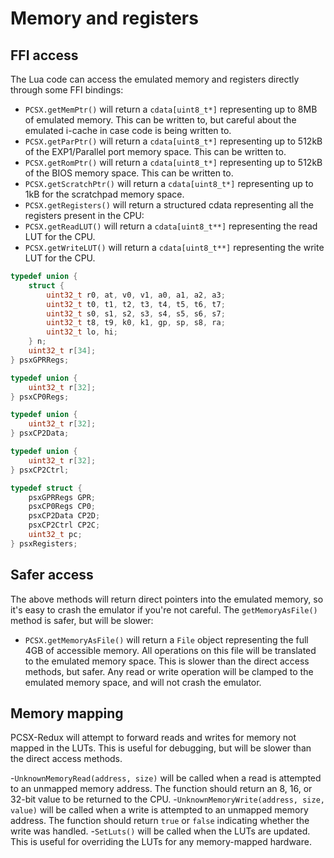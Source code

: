 # Memory and registers

## FFI access
The Lua code can access the emulated memory and registers directly through some FFI bindings:

- `PCSX.getMemPtr()` will return a `cdata[uint8_t*]` representing up to 8MB of emulated memory. This can be written to, but careful about the emulated i-cache in case code is being written to.
- `PCSX.getParPtr()` will return a `cdata[uint8_t*]` representing up to 512kB of the EXP1/Parallel port memory space. This can be written to.
- `PCSX.getRomPtr()` will return a `cdata[uint8_t*]` representing up to 512kB of the BIOS memory space. This can be written to.
- `PCSX.getScratchPtr()` will return a `cdata[uint8_t*]` representing up to 1kB for the scratchpad memory space.
- `PCSX.getRegisters()` will return a structured cdata representing all the registers present in the CPU:
- `PCSX.getReadLUT()` will return a `cdata[uint8_t**]` representing the read LUT for the CPU.
- `PCSX.getWriteLUT()` will return a `cdata[uint8_t**]` representing the write LUT for the CPU.

```c
typedef union {
    struct {
        uint32_t r0, at, v0, v1, a0, a1, a2, a3;
        uint32_t t0, t1, t2, t3, t4, t5, t6, t7;
        uint32_t s0, s1, s2, s3, s4, s5, s6, s7;
        uint32_t t8, t9, k0, k1, gp, sp, s8, ra;
        uint32_t lo, hi;
    } n;
    uint32_t r[34];
} psxGPRRegs;

typedef union {
    uint32_t r[32];
} psxCP0Regs;

typedef union {
    uint32_t r[32];
} psxCP2Data;

typedef union {
    uint32_t r[32];
} psxCP2Ctrl;

typedef struct {
    psxGPRRegs GPR;
    psxCP0Regs CP0;
    psxCP2Data CP2D;
    psxCP2Ctrl CP2C;
    uint32_t pc;
} psxRegisters;
```

## Safer access

The above methods will return direct pointers into the emulated memory, so it's easy to crash the emulator if you're not careful. The `getMemoryAsFile()` method is safer, but will be slower:

- `PCSX.getMemoryAsFile()` will return a `File` object representing the full 4GB of accessible memory. All operations on this file will be translated to the emulated memory space. This is slower than the direct access methods, but safer. Any read or write operation will be clamped to the emulated memory space, and will not crash the emulator.

## Memory mapping

PCSX-Redux will attempt to forward reads and writes for memory not mapped in the LUTs. This is useful for debugging, but will be slower than the direct access methods.

-`UnknownMemoryRead(address, size)` will be called when a read is attempted to an unmapped memory address. The function should return an 8, 16, or 32-bit value to be returned to the CPU.
-`UnknownMemoryWrite(address, size, value)` will be called when a write is attempted to an unmapped memory address. The function should return `true` or `false` indicating whether the write was handled.
-`SetLuts()` will be called when the LUTs are updated. This is useful for overriding the LUTs for any memory-mapped hardware.

